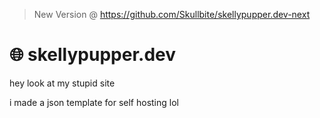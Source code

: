 > New Version @ https://github.com/Skullbite/skellypupper.dev-next
# 🌐 skellypupper.dev

hey look at my stupid site

i made a json template for self hosting lol
